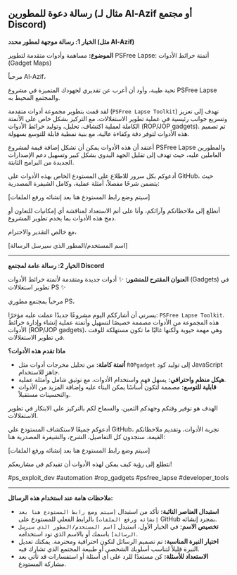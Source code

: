 ## رسالة دعوة للمطورين (مثال لـ Al-Azif أو مجتمع Discord)

**الخيار 1: رسالة موجهة لمطور محدد (مثل Al-Azif)**

**الموضوع:** مساهمة وأدوات متقدمة لتطوير PSFree Lapse: أتمتة خرائط الأدوات (Gadget Maps)

مرحباً Al-Azif،

تحية طيبة، وأود أن أعرب عن تقديري لجهودك المتميزة في مشروع PSFree Lapse والمجتمع المحيط به.

لقد قمت بتطوير مجموعة أدوات متقدمة (`PSFree Lapse Toolkit`) تهدف إلى تعزيز وتسريع جوانب رئيسية في عملية تطوير الاستغلالات، مع التركيز بشكل خاص على الأتمتة الكاملة لعملية اكتشاف، تحليل، وتوليد خرائط الأدوات (ROP/JOP gadgets). تم تصميم هذه الأدوات لتوفر دقة وكفاءة عالية، مع بنية نمطية قابلة للتوسع بسهولة.

أعتقد أن هذه الأدوات يمكن أن تشكل إضافة قيمة لمشروع PSFree Lapse والمطورين العاملين عليه، حيث تهدف إلى تقليل الجهد اليدوي بشكل كبير وتسهيل دعم الإصدارات الجديدة من البرامج الثابتة.

أدعوكم بكل سرور للاطلاع على المستودع الخاص بهذه الأدوات على GitHub، حيث يتضمن شرحًا مفصلاً، أمثلة عملية، وكامل الشيفرة المصدرية:

[سيتم وضع رابط المستودع هنا بعد إنشائه ورفع الملفات]

أتطلع إلى ملاحظاتكم وآرائكم، وأنا على أتم الاستعداد لمناقشة أي إمكانيات للتعاون أو دمج هذه الأدوات بما يخدم تطوير المشروع.

مع خالص التقدير والاحترام،

[اسم المستخدم/المطور الذي سيرسل الرسالة]

---

**الخيار 2: رسالة عامة لمجتمع Discord**

**العنوان المقترح للمنشور:** ✨ أدوات جديدة ومتقدمة لأتمتة خرائط الأدوات (Gadgets) في تطوير استغلالات PS ✨

مرحباً بمجتمع مطوري PS،

يسرني أن أشارككم اليوم مشروعًا جديدًا عملت عليه مؤخرًا: `PSFree Lapse Toolkit`. هذه المجموعة من الأدوات مصممة خصيصًا لتسهيل وأتمتة عملية إنشاء وإدارة خرائط الأدوات (ROP/JOP gadgets)، وهي مهمة حيوية ولكنها غالبًا ما تكون مستهلكة للوقت في تطوير الاستغلالات.

**ماذا تقدم هذه الأدوات؟**
*   **أتمتة كاملة:** من تحليل مخرجات أدوات مثل `ROPgadget` إلى توليد كود JavaScript جاهز للاستخدام.
*   **هيكل منظم واحترافي:** يسهل فهم واستخدام الأدوات، مع توثيق شامل وأمثلة عملية.
*   **قابلية للتوسع:** مصممة لتكون أساسًا يمكن البناء عليه وإضافة المزيد من الأدوات والتحسينات مستقبلاً.

الهدف هو توفير وقتكم وجهدكم الثمين، والسماح لكم بالتركيز على الابتكار في تطوير الاستغلالات.

أدعوكم جميعًا لاستكشاف المستودع على GitHub، تجربة الأدوات، وتقديم ملاحظاتكم القيمة. ستجدون كل التفاصيل، الشرح، والشيفرة المصدرية هنا:

[سيتم وضع رابط المستودع هنا بعد إنشائه ورفع الملفات]

نتطلع إلى رؤية كيف يمكن لهذه الأدوات أن تفيدكم في مشاريعكم!

#ps_exploit_dev #automation #rop_gadgets #psfree_lapse #developer_tools

---

**ملاحظات هامة عند استخدام هذه الرسائل:**

*   **استبدال العناصر النائبة:** تأكد من استبدال `[سيتم وضع رابط المستودع هنا بعد إنشائه ورفع الملفات]` بالرابط الفعلي للمستودع على GitHub بمجرد إنشائه.
*   **تخصيص الاسم:** في الخيار الأول، استبدل `[اسم المستخدم/المطور الذي سيرسل الرسالة]` باسمك أو بالاسم الذي تود استخدامه.
*   **اختيار النبرة المناسبة:** تم تصميم الرسائل لتكون احترافية ومحترمة. يمكنك تعديل النبرة قليلاً لتناسب أسلوبك الشخصي أو طبيعة المجتمع الذي تشارك فيه.
*   **الاستعداد للأسئلة:** كن مستعدًا للرد على أي أسئلة أو استفسارات قد تأتي بعد مشاركة المستودع.
